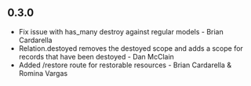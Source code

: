 ## 0.3.0

* Fix issue with has_many destroy against regular models - Brian
  Cardarella
* Relation.destoyed removes the destoyed scope and adds a scope 
  for records that have been destoyed - Dan McClain
* Added /restore route for restorable resources - Brian Cardarella &
  Romina Vargas
